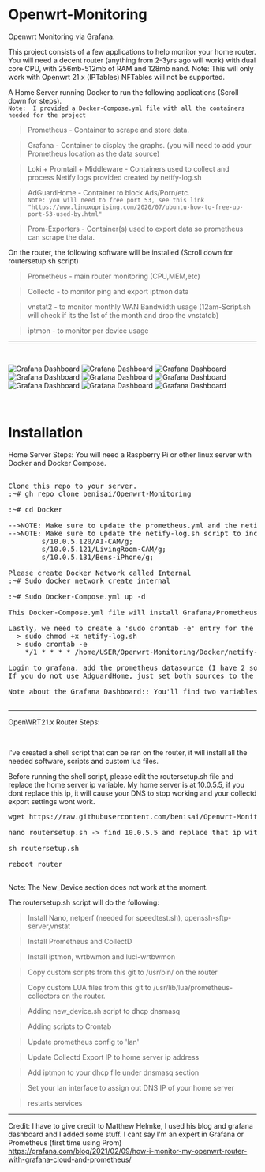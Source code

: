 # Openwrt-Monitoring
Openwrt Monitoring via Grafana.

This project consists of a few applications to help monitor your home router. You will need a decent router (anything from 2-3yrs ago will work) with dual core CPU, with 256mb-512mb of RAM and 128mb nand.
Note: This will only work with Openwrt 21.x (IPTables) NFTables will not be supported. 


A Home Server running Docker to run the following applications (Scroll down for steps). <br/>
```Note:  I provided a Docker-Compose.yml file with all the containers needed for the project```
<br/>

  >Prometheus - Container to scrape and store data.

  >Grafana - Container to display the graphs. (you will need to add your Prometheus location as the data source) 
  
  >Loki + Promtail + Middleware - Containers used to collect and process Netify logs provided created by netify-log.sh

  >AdGuardHome - Container to block Ads/Porn/etc. <br />
  ```Note: you will need to free port 53, see this link "https://www.linuxuprising.com/2020/07/ubuntu-how-to-free-up-port-53-used-by.html"```

  >Prom-Exporters - Container(s) used to export data so prometheus can scrape the data.



On the router, the following software will be installed (Scroll down for routersetup.sh script)

  >Prometheus - main router monitoring (CPU,MEM,etc)

  >Collectd - to monitor ping and export iptmon data 

  >vnstat2 - to monitor monthly WAN Bandwidth usage (12am-Script.sh will check if its the 1st of the month and drop the vnstatdb)

  >iptmon - to monitor per device usage
 
 
---------------------------------------------------------------
<br>

![Grafana Dashboard](https://github.com/benisai/Openwrt-Monitoring/blob/main/screenshots/Dashboard1.PNG)
![Grafana Dashboard](https://github.com/benisai/Openwrt-Monitoring/blob/main/screenshots/Dashboard2.PNG)
![Grafana Dashboard](https://github.com/benisai/Openwrt-Monitoring/blob/main/screenshots/Dashboard3.PNG)
![Grafana Dashboard](https://github.com/benisai/Openwrt-Monitoring/blob/main/screenshots/Dashboard4.PNG)
![Grafana Dashboard](https://github.com/benisai/Openwrt-Monitoring/blob/main/screenshots/Dashboard5.PNG)
![Grafana Dashboard](https://github.com/benisai/Openwrt-Monitoring/blob/main/screenshots/Dashboard6.PNG)
![Grafana Dashboard](https://github.com/benisai/Openwrt-Monitoring/blob/main/screenshots/Dashboard7.PNG)
![Grafana Dashboard](https://github.com/benisai/Openwrt-Monitoring/blob/main/screenshots/Dashboard8.PNG)
![Grafana Dashboard](https://github.com/benisai/Openwrt-Monitoring/blob/main/screenshots/Dashboard9.PNG)




<br/>

# Installation



Home Server Steps:
You will need a Raspberry Pi or other linux server with Docker and Docker Compose. 

<pre>

Clone this repo to your server. 
:~# gh repo clone benisai/Openwrt-Monitoring

:~# cd Docker

-->NOTE: Make sure to update the prometheus.yml and the netify-log.sh file with your router IP (replace 10.0.5.1 with your Router IP).
-->NOTE: Make sure to update the netify-log.sh script to include your ip to hostname conversion. For example, mine look like this:
        s/10.0.5.120/AI-CAM/g;
        s/10.0.5.121/LivingRoom-CAM/g;
        s/10.0.5.131/Bens-iPhone/g;

Please create Docker Network called Internal
:~# Sudo docker network create internal

:~# Sudo Docker-Compose.yml up -d

This Docker-Compose.yml file will install Grafana/Prometheus/Collectd-Exporter/AdguardHome/AdguardHome-Exporter.

Lastly, we need to create a 'sudo crontab -e' entry for the netify-log.sh script. 
  > sudo chmod +x netify-log.sh
  > sudo crontab -e 
    */1 * * * * /home/USER/Openwrt-Monitoring/Docker/netify-log.sh >> /var/log/crontab.netify.txt 2>&1

Login to grafana, add the prometheus datasource (I have 2 sources, one for OWRT and the other for AdguardHome, we can use the same datasource if you'd like) and Import the dashboard from this GIT Repo. (OpenWRT-Dashboard.json)
If you do not use AdguardHome, just set both sources to the same Prometheus Source)

Note about the Grafana Dashboard:: You'll find two variables at the top. One for iptimon (hostname) and (srcip) for prometheus metrics. Unfortunately Prometheus exporter does not export via hostname only IP address. And iptimon exports as hostname. You can use the DHCP panel to find the corresponding IP address to hostname. 

</pre>



---------------------------------------------------------------
OpenWRT21.x Router Steps: 


<br>

I've created a shell script that can be ran on the router, it will install all the needed software, scripts and custom lua files. 

Before running the shell script, please edit the routersetup.sh file and replace the home server ip variable. My home server is at 10.0.5.5, if you dont replace this ip, it will cause your DNS to stop working and your collectd export settings wont work. 

<pre>
wget https://raw.githubusercontent.com/benisai/Openwrt-Monitoring/main/routersetup.sh

nano routersetup.sh -> find 10.0.5.5 and replace that ip with your home-server ip.

sh routersetup.sh

reboot router

</pre>

Note: The New_Device section does not work at the moment.

The routersetup.sh script will do the following:

 >Install Nano, netperf (needed for speedtest.sh), openssh-sftp-server,vnstat

 >Install Prometheus and CollectD
 
 >Install iptmon, wrtbwmon and luci-wrtbwmon
 
 >Copy custom scripts from this git to /usr/bin/ on the router
 
 >Copy custom LUA files from this git to /usr/lib/lua/prometheus-collectors on the router.
 
 >Adding new_device.sh script to dhcp dnsmasq
 
 >Adding scripts to Crontab
 
 >Update prometheus config to 'lan'
 
 >Update Collectd Export IP to home server ip address
 
 >Add iptmon to your dhcp file under dnsmasq section
 
 >Set your lan interface to assign out DNS IP of your home server
 
 >restarts services






---
Credit: I have to give credit to Matthew Helmke, I used his blog and grafana dashboard and I added some stuff. I cant say I'm an expert in Grafana or Prometheus (first time using Prom)
https://grafana.com/blog/2021/02/09/how-i-monitor-my-openwrt-router-with-grafana-cloud-and-prometheus/
